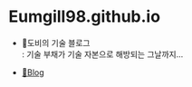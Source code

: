 # Eumgill98.github.io

- 🦆도비의 기술 블로그 <br>
: 기술 부채가 기술 자본으로 해방되는 그날까지...


- <a href = 'https://eumgill98.github.io/'>🥷Blog</a>
